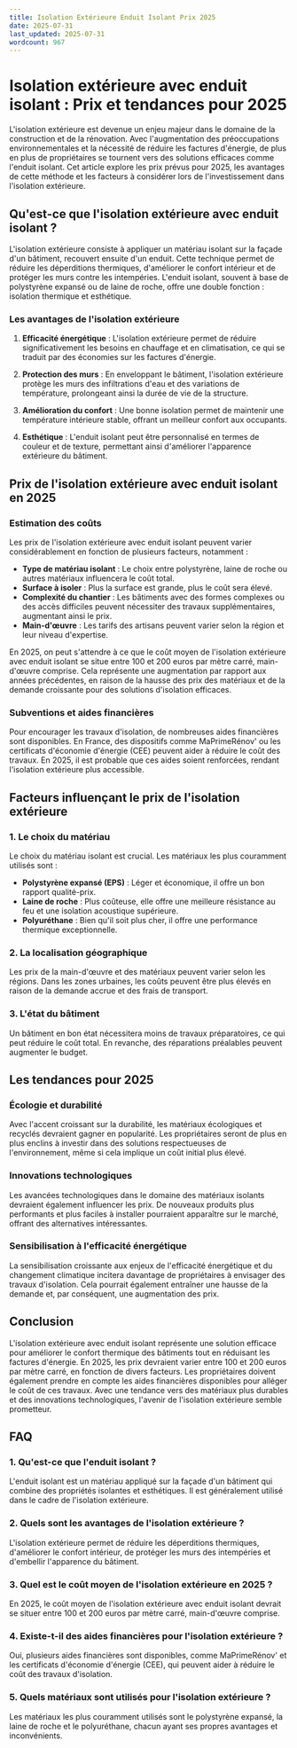 ```yaml
---
title: Isolation Extérieure Enduit Isolant Prix 2025
date: 2025-07-31
last_updated: 2025-07-31
wordcount: 967
---
```


# Isolation extérieure avec enduit isolant : Prix et tendances pour 2025

L'isolation extérieure est devenue un enjeu majeur dans le domaine de la construction et de la rénovation. Avec l'augmentation des préoccupations environnementales et la nécessité de réduire les factures d'énergie, de plus en plus de propriétaires se tournent vers des solutions efficaces comme l'enduit isolant. Cet article explore les prix prévus pour 2025, les avantages de cette méthode et les facteurs à considérer lors de l'investissement dans l'isolation extérieure.

## Qu'est-ce que l'isolation extérieure avec enduit isolant ?

L'isolation extérieure consiste à appliquer un matériau isolant sur la façade d'un bâtiment, recouvert ensuite d'un enduit. Cette technique permet de réduire les déperditions thermiques, d'améliorer le confort intérieur et de protéger les murs contre les intempéries. L'enduit isolant, souvent à base de polystyrène expansé ou de laine de roche, offre une double fonction : isolation thermique et esthétique.

### Les avantages de l'isolation extérieure

1. **Efficacité énergétique** : L'isolation extérieure permet de réduire significativement les besoins en chauffage et en climatisation, ce qui se traduit par des économies sur les factures d'énergie.
   
2. **Protection des murs** : En enveloppant le bâtiment, l'isolation extérieure protège les murs des infiltrations d'eau et des variations de température, prolongeant ainsi la durée de vie de la structure.

3. **Amélioration du confort** : Une bonne isolation permet de maintenir une température intérieure stable, offrant un meilleur confort aux occupants.

4. **Esthétique** : L'enduit isolant peut être personnalisé en termes de couleur et de texture, permettant ainsi d'améliorer l'apparence extérieure du bâtiment.

## Prix de l'isolation extérieure avec enduit isolant en 2025

### Estimation des coûts

Les prix de l'isolation extérieure avec enduit isolant peuvent varier considérablement en fonction de plusieurs facteurs, notamment :

- **Type de matériau isolant** : Le choix entre polystyrène, laine de roche ou autres matériaux influencera le coût total.
- **Surface à isoler** : Plus la surface est grande, plus le coût sera élevé.
- **Complexité du chantier** : Les bâtiments avec des formes complexes ou des accès difficiles peuvent nécessiter des travaux supplémentaires, augmentant ainsi le prix.
- **Main-d'œuvre** : Les tarifs des artisans peuvent varier selon la région et leur niveau d'expertise.

En 2025, on peut s'attendre à ce que le coût moyen de l'isolation extérieure avec enduit isolant se situe entre 100 et 200 euros par mètre carré, main-d'œuvre comprise. Cela représente une augmentation par rapport aux années précédentes, en raison de la hausse des prix des matériaux et de la demande croissante pour des solutions d'isolation efficaces.

### Subventions et aides financières

Pour encourager les travaux d'isolation, de nombreuses aides financières sont disponibles. En France, des dispositifs comme MaPrimeRénov' ou les certificats d'économie d'énergie (CEE) peuvent aider à réduire le coût des travaux. En 2025, il est probable que ces aides soient renforcées, rendant l'isolation extérieure plus accessible.

## Facteurs influençant le prix de l'isolation extérieure

### 1. Le choix du matériau

Le choix du matériau isolant est crucial. Les matériaux les plus couramment utilisés sont :

- **Polystyrène expansé (EPS)** : Léger et économique, il offre un bon rapport qualité-prix.
- **Laine de roche** : Plus coûteuse, elle offre une meilleure résistance au feu et une isolation acoustique supérieure.
- **Polyuréthane** : Bien qu'il soit plus cher, il offre une performance thermique exceptionnelle.

### 2. La localisation géographique

Les prix de la main-d'œuvre et des matériaux peuvent varier selon les régions. Dans les zones urbaines, les coûts peuvent être plus élevés en raison de la demande accrue et des frais de transport.

### 3. L'état du bâtiment

Un bâtiment en bon état nécessitera moins de travaux préparatoires, ce qui peut réduire le coût total. En revanche, des réparations préalables peuvent augmenter le budget.

## Les tendances pour 2025

### Écologie et durabilité

Avec l'accent croissant sur la durabilité, les matériaux écologiques et recyclés devraient gagner en popularité. Les propriétaires seront de plus en plus enclins à investir dans des solutions respectueuses de l'environnement, même si cela implique un coût initial plus élevé.

### Innovations technologiques

Les avancées technologiques dans le domaine des matériaux isolants devraient également influencer les prix. De nouveaux produits plus performants et plus faciles à installer pourraient apparaître sur le marché, offrant des alternatives intéressantes.

### Sensibilisation à l'efficacité énergétique

La sensibilisation croissante aux enjeux de l'efficacité énergétique et du changement climatique incitera davantage de propriétaires à envisager des travaux d'isolation. Cela pourrait également entraîner une hausse de la demande et, par conséquent, une augmentation des prix.

## Conclusion

L'isolation extérieure avec enduit isolant représente une solution efficace pour améliorer le confort thermique des bâtiments tout en réduisant les factures d'énergie. En 2025, les prix devraient varier entre 100 et 200 euros par mètre carré, en fonction de divers facteurs. Les propriétaires doivent également prendre en compte les aides financières disponibles pour alléger le coût de ces travaux. Avec une tendance vers des matériaux plus durables et des innovations technologiques, l'avenir de l'isolation extérieure semble prometteur.

## FAQ

### 1. Qu'est-ce que l'enduit isolant ?

L'enduit isolant est un matériau appliqué sur la façade d'un bâtiment qui combine des propriétés isolantes et esthétiques. Il est généralement utilisé dans le cadre de l'isolation extérieure.

### 2. Quels sont les avantages de l'isolation extérieure ?

L'isolation extérieure permet de réduire les déperditions thermiques, d'améliorer le confort intérieur, de protéger les murs des intempéries et d'embellir l'apparence du bâtiment.

### 3. Quel est le coût moyen de l'isolation extérieure en 2025 ?

En 2025, le coût moyen de l'isolation extérieure avec enduit isolant devrait se situer entre 100 et 200 euros par mètre carré, main-d'œuvre comprise.

### 4. Existe-t-il des aides financières pour l'isolation extérieure ?

Oui, plusieurs aides financières sont disponibles, comme MaPrimeRénov' et les certificats d'économie d'énergie (CEE), qui peuvent aider à réduire le coût des travaux d'isolation.

### 5. Quels matériaux sont utilisés pour l'isolation extérieure ?

Les matériaux les plus couramment utilisés sont le polystyrène expansé, la laine de roche et le polyuréthane, chacun ayant ses propres avantages et inconvénients.